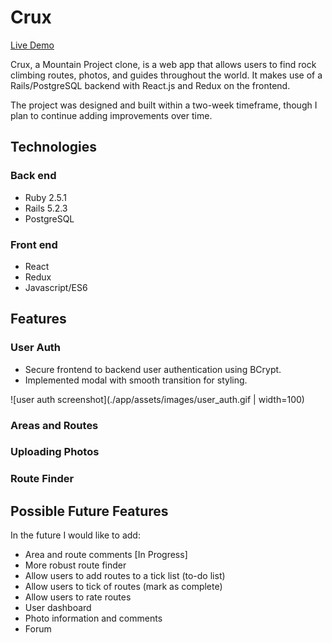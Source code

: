 # Crux

[Live Demo](https://crux-fsp.herokuapp.com/#/)

Crux, a Mountain Project clone, is a web app that allows users to find rock climbing routes, photos, and guides throughout the world. It makes use of a Rails/PostgreSQL backend with React.js and Redux on the frontend.

The project was designed and built within a two-week timeframe, though I plan to continue adding improvements over time.

## Technologies

### Back end

* Ruby 2.5.1
* Rails 5.2.3
* PostgreSQL

### Front end

* React
* Redux
* Javascript/ES6

## Features

### User Auth

* Secure frontend to backend user authentication using
BCrypt.
* Implemented modal with smooth transition for styling.

![user auth screenshot](./app/assets/images/user_auth.gif | width=100) 

### Areas and Routes


### Uploading Photos


### Route Finder


## Possible Future Features

In the future I would like to add:
* Area and route comments [In Progress]
* More robust route finder
* Allow users to add routes to a tick list (to-do list)
* Allow users to tick of routes (mark as complete)
* Allow users to rate routes
* User dashboard
* Photo information and comments
* Forum